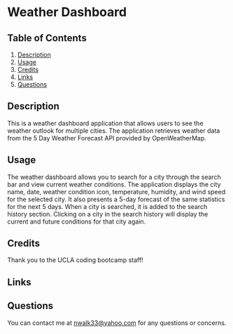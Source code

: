 # Weather Dashboard

## Table of Contents 
1. [Description](#description)
5. [Usage](#usage)
3. [Credits](#credits)
4. [Links](#links)
5. [Questions](#questions)

## Description <a name="description"></a>
This is a weather dashboard application that allows users to see the weather outlook for multiple cities. The application retrieves weather data from the 5 Day Weather Forecast API provided by OpenWeatherMap.

## Usage <a name="usage"></a>
The weather dashboard allows you to search for a city through the search bar and view
current weather conditions. The application displays the city name, date, weather condition icon, temperature, humidity, and wind speed for the selected city. It also presents a 5-day forecast of the same statistics for the next 5 days. When a city is searched, it is added to the search history section. Clicking on a city in the search history will display the current and future conditions for that city again.

## Credits <a name="credits"></a>
Thank you to the UCLA coding bootcamp staff!

## Links <a name="links"></a>


## Questions <a name="questions"></a>
You can contact me at nwalk33@yahoo.com for any questions or concerns.

